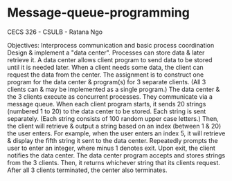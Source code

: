 # Message-queue-programming
CECS 326 - CSULB - Ratana Ngo

Objectives: Interprocess communication and basic process coordination
Design & implement a "data center". Processes can store data & later retrieve it. A data center allows
client program to send data to be stored until it is needed later. When a client needs some data, the
client can request the data from the center.
The assignment is to construct one program for the data center & program(s) for 3 separate clients. (All
3 clients can & may be implemented as a single program.) The data center & the 3 clients execute as
concurrent processes. They communicate via a message queue.
When each client program starts, it sends 20 strings (numbered 1 to 20) to the data center to be stored.
Each string is sent separately. (Each string consists of 100 random upper case letters.) Then, the client
will retrieve & output a string based on an index (between 1 & 20) the user enters. For example, when
the user enters an index 5, it will retrieve & display the fifth string it sent to the data center. Repeatedly
prompts the user to enter an integer, where minus 1 denotes exit. Upon exit, the client notifies the data
center.
The data center program accepts and stores strings from the 3 clients. Then, it returns whichever string
that its clients request. After all 3 clients terminated, the center also terminates.
